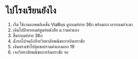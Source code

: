 # ไปโรงเรียนยังไง
1. เริ่ม ใช้งานแอพพลิเคชั่น ViaBus ดูรถเมย์สาย 36ก พร้อมกะเวลารถเมย์จะมา
2. เดินไปป้ายรถเมย์ศูนย์หนังสือ ม.รามคำแหง
3. ขึ้นรถเมย์สาย 36ก
4. นั่งรถไปจนถึงป้ายวิทยาลัยพณิชยการอินทราชัย
5. เดินตรงเข้าไปสุดซอยรามคำแหงแยก 19
6. เจอวิทยาลัยพณิชยการอินทราชัย จบ 
